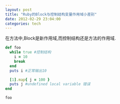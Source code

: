 ```yaml
---
layout: post
title: "Ruby的Block与控制结构变量作用域小差别"
date: 2012-02-29 23:04:00
categories: tech
---
```


在方法中,Block是新作用域,而控制结构还是方法的作用域.

```ruby
def foo
  while true #控制结构
    i = 10
    break
  end
  puts i #正常输出10

  [1].map{ j = 100 }
  puts j #undefined local variable 错误 
end

foo
```
